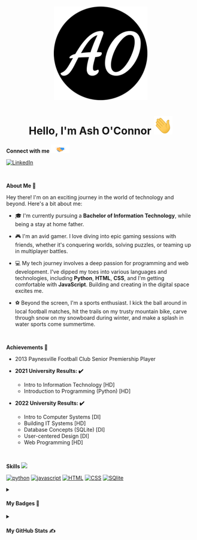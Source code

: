 <p align="center">
  <img src="assets/ashoconnor.png" alt="websitelogo" width="250" height="250">
</p>

<h1 align="center">Hello, I'm Ash O'Connor <img src="assets/wave.gif" width="50px" height="50px"></h1>

**Connect with me** <img src="assets/handshake.gif" alt="Handshake" width="50"/>  

[<img src="https://img.shields.io/badge/LinkedIn-0077B5?style=for-the-badge&logo=linkedin&logoColor=white" alt="LinkedIn"/>](https://www.linkedin.com/in/ash-oconnor/)  

<br>

**About Me 🚀**

Hey there! I'm on an exciting journey in the world of technology and beyond. Here's a bit about me:

- 🎓 I'm currently pursuing a **Bachelor of Information Technology**, while being a stay at home father.

- 🎮 I'm an avid gamer. I love diving into epic gaming sessions with friends, whether it's conquering worlds, solving puzzles, or teaming up in multiplayer battles.

- 💻 My tech journey involves a deep passion for programming and web development. I've dipped my toes into various languages and technologies, including **Python**, **HTML**, **CSS**, and I'm getting comfortable with **JavaScript**. Building and creating in the digital space excites me.

- ⚽ Beyond the screen, I'm a sports enthusiast. I kick the ball around in local football matches, hit the trails on my trusty mountain bike, carve through snow on my snowboard during winter, and make a splash in water sports come summertime.

<br>

**Achievements 🏅**
- 2013 Paynesville Football Club Senior Premiership Player
- **2021 University Results: ✔️**
  - Intro to Information Technology [HD]
  - Introduction to Programming (Python) [HD]

- **2022 University Results: ✔️**
  - Intro to Computer Systems [DI]
  - Building IT Systems [HD]
  - Database Concepts (SQLite) [DI]
  - User-centered Design [DI]
  - Web Programming [HD]

<br>

**Skills** <img src="https://media2.giphy.com/media/QssGEmpkyEOhBCb7e1/giphy.gif?cid=ecf05e47a0n3gi1bfqntqmob8g9aid1oyj2wr3ds3mg700bl&rid=giphy.gif" width="32">  

[<img src="https://cdn.jsdelivr.net/gh/devicons/devicon/icons/python/python-original.svg" alt="python" width="40" height="40"/>](https://www.python.org)
[<img src="https://cdn.jsdelivr.net/gh/devicons/devicon/icons/javascript/javascript-original.svg" alt="javascript" width="40" height="40"/>](https://developer.mozilla.org/en-US/docs/Web/JavaScript)
[<img src="https://cdn.jsdelivr.net/gh/devicons/devicon/icons/html5/html5-original.svg" alt="HTML" width="40" height="40"/>](https://en.wikipedia.org/wiki/CSS)
[<img src="https://cdn.jsdelivr.net/gh/devicons/devicon/icons/css3/css3-original.svg" alt="CSS" width="40" height="40"/>](https://en.wikipedia.org/wiki/HTML5)
[<img src="https://cdn.jsdelivr.net/gh/devicons/devicon/icons/sqlite/sqlite-original.svg" alt="SQlite" width="40" height="40"/>](https://www.sqlite.org/index.html)

<details>
  <summary><h4>My Badges 📕</h4></summary>

  <!--START_SECTION:badges-->

| Certification 1 | Certification 2 | Certification 3 |
| --------------- | --------------- | --------------- |
| [![Presenting Using Story](https://images.credly.com/size/150x150/images/598f2073-6d4a-4326-8aef-5eb67a2cafd4/cd5df1e1d4b7dfb315f4124dca8476fe.png)](http://www.credly.com/badges/a9d1a01c-2400-4ebe-8ab0-8760b419771d "Presenting Using Story") | [![Creative thinking essentials](https://images.credly.com/size/150x150/images/59938b23-a0df-4515-b296-adb6f89057d3/f6108f81379233b239a0df742cc3c222.png)](http://www.credly.com/badges/35c0de4f-e799-4f0b-9425-9ba21878cd4a "Creative thinking essentials") | [![Agile Ways of Working](https://images.credly.com/size/150x150/images/ba031ea5-9a15-4d02-9746-5f7998db0587/29bf79722dfce48eadd17a0ebf836f46.png)](http://www.credly.com/badges/0f7253ac-317b-4905-9ef1-b921b6b12412 "Agile Ways of Working") |
| [Presenting Using Story](http://www.credly.com/badges/a9d1a01c-2400-4ebe-8ab0-8760b419771d) |  [Creative Thinking Essentials](http://www.credly.com/badges/35c0de4f-e799-4f0b-9425-9ba21878cd4a)  | [Agile Ways of Working](http://www.credly.com/badges/0f7253ac-317b-4905-9ef1-b921b6b12412) |


  <!--END_SECTION:badges-->
</details>

<details>
  <summary><h4>My GitHub Stats ✍️</h4></summary>

| GitHub Stats | Top Languages |
|--------------|--------------|
| ![GitHub Stats](https://github-readme-stats.vercel.app/api?username=AshOConnor&show_icons=true&locale=en&theme=dark) | ![Top Languages](https://github-readme-stats.vercel.app/api/top-langs?username=AshOConnor&show_icons=true&locale=en&layout=compact&theme=dark) |


</details>

